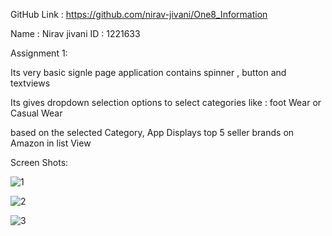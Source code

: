 GitHub Link : https://github.com/nirav-jivani/One8_Information

Name : Nirav jivani 
ID : 1221633

Assignment 1:

Its very basic signle page application contains spinner , button and textviews

Its gives dropdown selection options to select categories like : foot Wear or Casual Wear

based on the selected Category, App Displays top 5 seller brands on Amazon in list View

Screen Shots:

![1](https://github.com/user-attachments/assets/29cf980b-1d2f-4665-b6c8-0157661115c2)


![2](https://github.com/user-attachments/assets/d9ac26b4-d4d4-48fa-b16b-04db4b1c0a78)


![3](https://github.com/user-attachments/assets/fa0a2cc8-45f6-4751-b67b-3bbee36f55b0)
